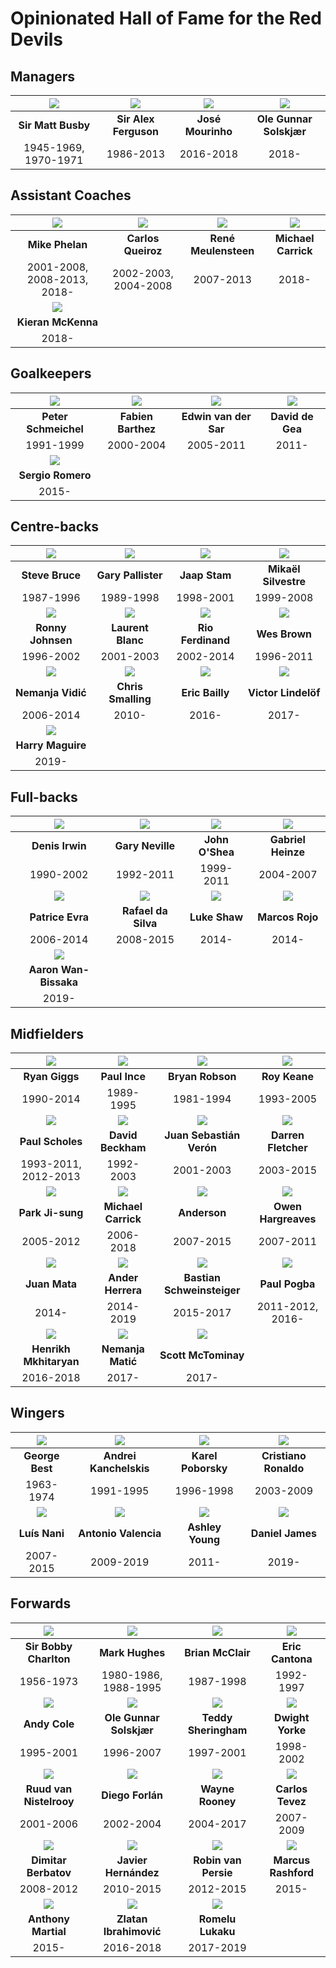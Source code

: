 # Opinionated Hall of Fame for the Red Devils

## Managers

![](managers/matt-busby.png) | ![](managers/alex-ferguson.png) | ![](managers/mourinho.png) | ![](managers/solskjaer.png)
:---------------------------:|:-------------------------------:|:--------------------------:|:-------------------------:
**Sir Matt Busby**           | **Sir Alex Ferguson**           | **José Mourinho**          | **Ole Gunnar Solskjær**
1945-1969, 1970-1971         | 1986-2013                       | 2016-2018                  | 2018-

## Assistant Coaches

![](coaches/phelan.png)      | ![](coaches/queiroz.png) | ![](coaches/meulensteen.png) | ![](coaches/carrick.png)
:---------------------------:|:------------------------:|:----------------------------:|:-----------------------:
**Mike Phelan**              | **Carlos Queiroz**       | **René Meulensteen**         | **Michael Carrick**
2001-2008, 2008-2013, 2018-  | 2002-2003, 2004-2008     | 2007-2013                    | 2018-
![](coaches/mckenna.png)     |
**Kieran McKenna**           |
2018-                        |

## Goalkeepers

![](gk/schmeichel.png)    | ![](gk/barthez.png) | ![](gk/van-der-sar.png) | ![](gk/de-gea.png)
:------------------------:|:-------------------:|:-----------------------:|:-----------------:
**Peter Schmeichel**      | **Fabien Barthez**  | **Edwin van der Sar**   | **David de Gea**
1991-1999                 | 2000-2004           | 2005-2011               | 2011-
![](gk/sergio-romero.png) |
**Sergio Romero**         |
2015-                     |

## Centre-backs

![](cb/bruce.png)   | ![](cb/pallister.png) | ![](cb/stam.png)      | ![](cb/silvestre.png)
:------------------:|:---------------------:|:---------------------:|:--------------------:
**Steve Bruce**     | **Gary Pallister**    | **Jaap Stam**         | **Mikaël Silvestre**
1987-1996           | 1989-1998             | 1998-2001             | 1999-2008
![](cb/johnsen.png) | ![](cb/blanc.png)     | ![](cb/ferdinand.png) | ![](cb/wes-brown.png)
**Ronny Johnsen**   | **Laurent Blanc**     | **Rio Ferdinand**     | **Wes Brown**
1996-2002           | 2001-2003             | 2002-2014             | 1996-2011
![](cb/vidic.png)   | ![](cb/smalling.png)  | ![](cb/bailly.png)    | ![](cb/lindelof.png)
**Nemanja Vidić**   | **Chris Smalling**    | **Eric Bailly**       | **Victor Lindelöf**
2006-2014           | 2010-                 | 2016-                 | 2017-
![](cb/maguire.png) |
**Harry Maguire**   |
2019-               |

## Full-backs

![](fb/irwin.png)       | ![](fb/gary-neville.png) | ![](fb/o-shea.png) | ![](fb/heinze.png)
:----------------------:|:------------------------:|:------------------:|:-----------------:
**Denis Irwin**         | **Gary Neville**         | **John O'Shea**    | **Gabriel Heinze**
1990-2002               | 1992-2011                | 1999-2011          | 2004-2007
![](fb/evra.png)        | ![](fb/rafael.png)       | ![](fb/shaw.png)   | ![](fb/marcos-rojo.png)
**Patrice Evra**        | **Rafael da Silva**      | **Luke Shaw**      | **Marcos Rojo**
2006-2014               | 2008-2015                | 2014-              | 2014-
![](fb/wan-bissaka.png) |
**Aaron Wan-Bissaka**   |
2019-                   |

## Midfielders

![](mf/giggs.png)      | ![](mf/paul-ince.png)     | ![](mf/bryan-robson.png)   | ![](mf/roy-keane.png)
:---------------------:|:-------------------------:|:--------------------------:|:--------------------:
**Ryan Giggs**         | **Paul Ince**             | **Bryan Robson**           | **Roy Keane**
1990-2014              | 1989-1995                 | 1981-1994                  | 1993-2005
![](mf/scholes.png)    | ![](mf/beckham.png)       | ![](mf/veron.png)          | ![](mf/fletcher.png)
**Paul Scholes**       | **David Beckham**         | **Juan Sebastián Verón**   | **Darren Fletcher**
1993-2011, 2012-2013   | 1992-2003                 | 2001-2003                  | 2003-2015
![](mf/park.png)       | ![](mf/carrick.png)       | ![](mf/anderson.png)       | ![](mf/hargreaves.png)
**Park Ji-sung**       | **Michael Carrick**       | **Anderson**               | **Owen Hargreaves**
2005-2012              | 2006-2018                 | 2007-2015                  | 2007-2011
![](mf/mata.png)       | ![](mf/ander-herrera.png) | ![](mf/schweinsteiger.png) | ![](mf/pogba.png)
**Juan Mata**          | **Ander Herrera**         | **Bastian Schweinsteiger** | **Paul Pogba**
2014-                  | 2014-2019                 | 2015-2017                  | 2011-2012, 2016-
![](mf/mkhitaryan.png) | ![](mf/matic.png)         | ![](mf/mctominay.png)      |
**Henrikh Mkhitaryan** | **Nemanja Matić**         | **Scott McTominay**        |
2016-2018              | 2017-                     | 2017-                      |

## Wingers

![](wingers/george-best.png)   | ![](wingers/kanchelskis.png) | ![](wingers/poborsky.png) | ![](wingers/ronaldo.png)
:-----------------------------:|:----------------------------:|:-------------------------:|:-----------------------:
**George Best**                | **Andrei Kanchelskis**       | **Karel Poborsky**        | **Cristiano Ronaldo**
1963-1974                      | 1991-1995                    | 1996-1998                 | 2003-2009
![](wingers/nani.png)          | ![](wingers/valencia.png)    | ![](wingers/young.png)    | ![](wingers/daniel-james.png)
**Luís Nani**                  | **Antonio Valencia**         | **Ashley Young**          | **Daniel James**
2007-2015                      | 2009-2019                    | 2011-                     | 2019-

## Forwards

![](fw/bobby-charlton.png) | ![](fw/mark-hughes.png) | ![](fw/brian-mcclair.png) | ![](fw/cantona.png)
:-------------------------:|:-----------------------:|:-------------------------:|:------------------:
**Sir Bobby Charlton**     | **Mark Hughes**         | **Brian McClair**         | **Eric Cantona**
1956-1973                  | 1980-1986, 1988-1995    | 1987-1998                 | 1992-1997
![](fw/andy-cole.png)      | ![](fw/solskjaer.png)   | ![](fw/sheringham.png)    | ![](fw/yorke.png)
**Andy Cole**              | **Ole Gunnar Solskjær** | **Teddy Sheringham**      | **Dwight Yorke**
1995-2001                  | 1996-2007               | 1997-2001                 | 1998-2002
![](fw/van-nistelrooy.png) | ![](fw/forlan.png)      | ![](fw/rooney.png)        | ![](fw/tevez.png)
**Ruud van Nistelrooy**    | **Diego Forlán**        | **Wayne Rooney**          | **Carlos Tevez**
2001-2006                  | 2002-2004               | 2004-2017                 | 2007-2009
![](fw/berbatov.png)       | ![](fw/chicharito.png)  | ![](fw/van-persie.png)    | ![](fw/rashford.png)
**Dimitar Berbatov**       | **Javier Hernández**    | **Robin van Persie**      | **Marcus Rashford**
2008-2012                  | 2010-2015               | 2012-2015                 | 2015-
![](fw/martial.png)        | ![](fw/ibrahimovic.png) | ![](fw/lukaku.png)        |
**Anthony Martial**        | **Zlatan Ibrahimović**  | **Romelu Lukaku**         |
2015-                      | 2016-2018               | 2017-2019                 |
